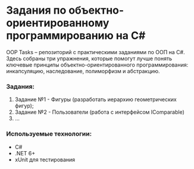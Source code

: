 # Задания по объектно-ориентированному программированию на C#

 OOP Tasks – репозиторий с практическими заданиями по ООП на C#. Здесь собраны три упражнения, которые помогут лучше понять ключевые принципы объектно-ориентированного программирования: инкапсуляцию, наследование, полиморфизм и абстракцию.

 ### Задания: 
 1. Задание №1 - Фигуры (разработать иерархию геометрических фигур);
 2. Задание №2 - Пользователи (работа с интерфейсом IComparable)
 3. ...

### Используемые технологии: 
+ C#
+ .NET 6+
+ xUnit для тестирования